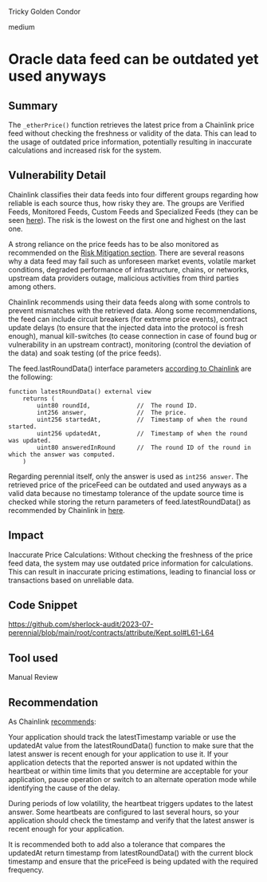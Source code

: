 Tricky Golden Condor

medium

# Oracle data feed can be outdated yet used anyways
## Summary
The `_etherPrice()` function retrieves the latest price from a Chainlink price feed without checking the freshness or validity of the data. This can lead to the usage of outdated price information, potentially resulting in inaccurate calculations and increased risk for the system.

## Vulnerability Detail
Chainlink classifies their data feeds into four different groups regarding how reliable is each source thus, how risky they are. The groups are Verified Feeds, Monitored Feeds, Custom Feeds and Specialized Feeds (they can be seen [here](https://docs.chain.link/docs/selecting-data-feeds/#data-feed-categories)). The risk is the lowest on the first one and highest on the last one.

A strong reliance on the price feeds has to be also monitored as recommended on the [Risk Mitigation section](https://docs.chain.link/docs/selecting-data-feeds/#risk-mitigation). There are several reasons why a data feed may fail such as unforeseen market events, volatile market conditions, degraded performance of infrastructure, chains, or networks, upstream data providers outage, malicious activities from third parties among others.

Chainlink recommends using their data feeds along with some controls to prevent mismatches with the retrieved data. Along some recommendations, the feed can include circuit breakers (for extreme price events), contract update delays (to ensure that the injected data into the protocol is fresh enough), manual kill-switches (to cease connection in case of found bug or vulnerability in an upstream contract), monitoring (control the deviation of the data) and soak testing (of the price feeds).

The feed.lastRoundData() interface parameters [according to Chainlink](https://docs.chain.link/docs/price-feeds-api-reference/) are the following:

```solidity
function latestRoundData() external view
    returns (
        uint80 roundId,             //  The round ID.
        int256 answer,              //  The price.
        uint256 startedAt,          //  Timestamp of when the round started.
        uint256 updatedAt,          //  Timestamp of when the round was updated.
        uint80 answeredInRound      //  The round ID of the round in which the answer was computed.
    )
```

Regarding perennial itself, only the answer is used as  `int256 answer`. The retrieved price of the priceFeed can be outdated and used anyways as a valid data because no timestamp tolerance of the update source time is checked while storing the return parameters of feed.latestRoundData() as recommended by Chainlink in [here](https://docs.chain.link/docs/using-chainlink-reference-contracts/#check-the-timestamp-of-the-latest-answer).

## Impact
Inaccurate Price Calculations: Without checking the freshness of the price feed data, the system may use outdated price information for calculations. This can result in inaccurate pricing estimations, leading to financial loss or transactions based on unreliable data.

## Code Snippet
https://github.com/sherlock-audit/2023-07-perennial/blob/main/root/contracts/attribute/Kept.sol#L61-L64

## Tool used

Manual Review

## Recommendation
As Chainlink [recommends](https://docs.chain.link/docs/using-chainlink-reference-contracts/#check-the-timestamp-of-the-latest-answer):

Your application should track the latestTimestamp variable or use the updatedAt value from the latestRoundData() function to make sure that the latest answer is recent enough for your application to use it. If your application detects that the reported answer is not updated within the heartbeat or within time limits that you determine are acceptable for your application, pause operation or switch to an alternate operation mode while identifying the cause of the delay.

During periods of low volatility, the heartbeat triggers updates to the latest answer. Some heartbeats are configured to last several hours, so your application should check the timestamp and verify that the latest answer is recent enough for your application.

It is recommended both to add also a tolerance that compares the updatedAt return timestamp from latestRoundData() with the current block timestamp and ensure that the priceFeed is being updated with the required frequency.